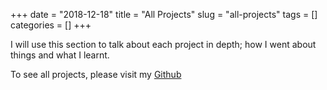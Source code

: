 +++
date = "2018-12-18"
title = "All Projects"
slug = "all-projects"
tags = []
categories = []
+++

I will use this section to talk about each project in depth; how I went about
things and what I learnt.

To see all projects, please visit my [Github](https://github.com/ilikerustoo)
